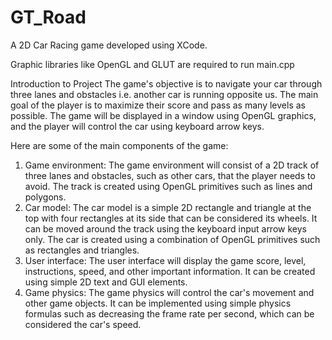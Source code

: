 # GT_Road
A 2D Car Racing game developed using XCode.

Graphic libraries like OpenGL and GLUT are required to run main.cpp

Introduction to Project
The game's objective is to navigate your car through three lanes and obstacles i.e. another car is running opposite us. The main goal of the player is to maximize their score and pass as many levels as possible. The game will be displayed in a window using OpenGL graphics, and the player will control the car using keyboard arrow keys.

Here are some of the main components of the game:

1. Game environment: The game environment will consist of a 2D track of three lanes and obstacles, such as other cars, that the player needs to avoid. The track is created using OpenGL primitives such as lines and polygons.
2. Car model: The car model is a simple 2D rectangle and triangle at the top with four rectangles at its side that can be considered its wheels. It can be moved around the track using the keyboard input arrow keys only. The car is created using a combination of OpenGL primitives such as rectangles and triangles.
3. User interface: The user interface will display the game score, level, instructions, speed, and other important information. It can be created using simple 2D text and GUI elements.
4. Game physics: The game physics will control the car's movement and other game objects. It can be implemented using simple physics formulas such as decreasing the frame rate per second, which can be considered the car's speed.
